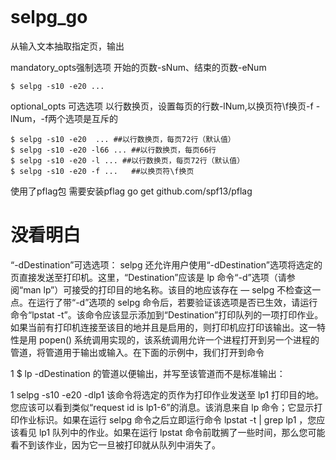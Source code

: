 ````

````
# selpg_go

从输入文本抽取指定页，输出

mandatory_opts强制选项
开始的页数-sNum、结束的页数-eNum
````
$ selpg -s10 -e20 ...
````

optional_opts 可选选项
以行数换页，设置每页的行数-lNum,以换页符\f换页-f
-lNum，-f两个选项是互斥的
````
$ selpg -s10 -e20  ... ##以行数换页，每页72行（默认值）
$ selpg -s10 -e20 -l66 ... ##以行数换页，每页66行
$ selpg -s10 -e20 -l ... ##以行数换页，每页72行（默认值）
$ selpg -s10 -e20 -f ...   ##以换页符\f换页
````

使用了pflag包
需要安装pflag
go get github.com/spf13/pflag
# 没看明白

“-dDestination”可选选项：
selpg 还允许用户使用“-dDestination”选项将选定的页直接发送至打印机。这里，“Destination”应该是 lp 命令“-d”选项（请参阅“man lp”）可接受的打印目的地名称。该目的地应该存在 ― selpg 不检查这一点。在运行了带“-d”选项的 selpg 命令后，若要验证该选项是否已生效，请运行命令“lpstat -t”。该命令应该显示添加到“Destination”打印队列的一项打印作业。如果当前有打印机连接至该目的地并且是启用的，则打印机应打印该输出。这一特性是用 popen() 系统调用实现的，该系统调用允许一个进程打开到另一个进程的管道，将管道用于输出或输入。在下面的示例中，我们打开到命令

1
$ lp -dDestination
的管道以便输出，并写至该管道而不是标准输出：

1
selpg -s10 -e20 -dlp1
该命令将选定的页作为打印作业发送至 lp1 打印目的地。您应该可以看到类似“request id is lp1-6”的消息。该消息来自 lp 命令；它显示打印作业标识。如果在运行 selpg 命令之后立即运行命令 lpstat -t | grep lp1 ，您应该看见 lp1 队列中的作业。如果在运行 lpstat 命令前耽搁了一些时间，那么您可能看不到该作业，因为它一旦被打印就从队列中消失了。
